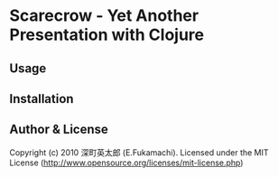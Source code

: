 # Scarecrow - Yet Another Presentation with Clojure

## Usage

## Installation

## Author & License

 Copyright (c) 2010 深町英太郎 (E.Fukamachi).
 Licensed under the MIT License (http://www.opensource.org/licenses/mit-license.php)
